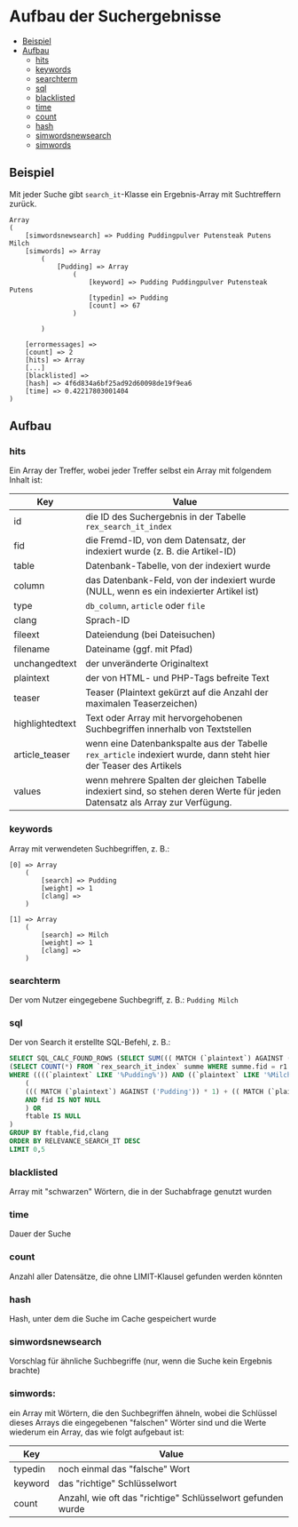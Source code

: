# Aufbau der Suchergebnisse

- [Beispiel](#beispiel)
- [Aufbau](#aufbau)
  - [hits](#hits)
  - [keywords](#keywords)
  - [searchterm](#searchterm)
  - [sql](#sql)
  - [blacklisted](#blacklisted)
  - [time](#time)
  - [count](#count)
  - [hash](#hash)
  - [simwordsnewsearch](#simwordsnewsearch)
  - [simwords](#simwords)

## Beispiel

Mit jeder Suche gibt `search_it`-Klasse ein Ergebnis-Array mit Suchtreffern zurück.

```text
Array
(
    [simwordsnewsearch] => Pudding Puddingpulver Putensteak Putens Milch
    [simwords] => Array
        (
            [Pudding] => Array
                (
                    [keyword] => Pudding Puddingpulver Putensteak Putens
                    [typedin] => Pudding
                    [count] => 67
                )

        )

    [errormessages] =>
    [count] => 2
    [hits] => Array
    [...]
    [blacklisted] =>
    [hash] => 4f6d834a6bf25ad92d60098de19f9ea6
    [time] => 0.42217803001404
)
```

## Aufbau


### hits

Ein Array der Treffer, wobei jeder Treffer selbst ein Array mit folgendem Inhalt ist:

Key | Value
------ | ------
id|die ID des Suchergebnis in der Tabelle `rex_search_it_index`
fid|die Fremd-ID, von dem Datensatz, der indexiert wurde (z. B. die Artikel-ID)
table|Datenbank-Tabelle, von der indexiert wurde
column|das Datenbank-Feld, von der indexiert wurde (NULL, wenn es ein indexierter Artikel ist)
type|`db_column`, `article` oder `file`
clang|Sprach-ID
fileext|Dateiendung (bei Dateisuchen)
filename|Dateiname (ggf. mit Pfad)
unchangedtext|der unveränderte Originaltext
plaintext|der von HTML- und PHP-Tags befreite Text
teaser|Teaser (Plaintext gekürzt auf die Anzahl der maximalen Teaserzeichen)
highlightedtext|Text oder Array mit hervorgehobenen Suchbegriffen innerhalb von Textstellen
article_teaser|wenn eine Datenbankspalte aus der Tabelle `rex_article` indexiert wurde, dann steht hier der Teaser des Artikels
values|wenn mehrere Spalten der gleichen Tabelle indexiert sind, so stehen deren Werte für jeden Datensatz als Array zur Verfügung.

### keywords

Array mit verwendeten Suchbegriffen, z. B.:

```text
[0] => Array
    (
        [search] => Pudding
        [weight] => 1
        [clang] =>
    )

[1] => Array
    (
        [search] => Milch
        [weight] => 1
        [clang] =>
    )
```

### searchterm

Der vom Nutzer eingegebene Suchbegriff, z. B.:  `Pudding Milch`

### sql

Der von Search it erstellte SQL-Befehl, z. B.:

```sql
SELECT SQL_CALC_FOUND_ROWS (SELECT SUM((( MATCH (`plaintext`) AGAINST ('Pudding')) * 1) + (( MATCH (`plaintext`) AGAINST ('Milch')) * 1) + 1) FROM `rex_search_it_index` summe WHERE summe.fid = r1.fid AND summe.ftable = r1.ftable) AS RELEVANCE_SEARCH_IT,
(SELECT COUNT(*) FROM `rex_search_it_index` summe WHERE summe.fid = r1.fid AND (summe.ftable IS NULL OR summe.ftable = r1.ftable) AND (summe.fcolumn IS NULL OR summe.fcolumn = r1.fcolumn) AND summe.texttype = r1.texttype) AS COUNT_SEARCH_IT, `id`,`fid`,`catid`,`ftable`,`fcolumn`,`texttype`,`clang`,`unchangedtext`,`plaintext`,`teaser`,`values`,`filename`,`fileext` FROM `rex_search_it_index` r1
WHERE ((((`plaintext` LIKE '%Pudding%')) AND ((`plaintext` LIKE '%Milch%')))) AND (
    (
    ((( MATCH (`plaintext`) AGAINST ('Pudding')) * 1) + (( MATCH (`plaintext`) AGAINST ('Milch')) * 1) + 1) = (SELECT MAX((( MATCH (`plaintext`) AGAINST ('Pudding')) * 1) + (( MATCH (`plaintext`) AGAINST ('Milch')) * 1) + 1) FROM `rex_search_it_index` r2 WHERE r1.ftable = r2.ftable AND r1.fid = r2.fid )
    AND fid IS NOT NULL
    ) OR
    ftable IS NULL
)
GROUP BY ftable,fid,clang
ORDER BY RELEVANCE_SEARCH_IT DESC
LIMIT 0,5
```

### blacklisted

Array mit "schwarzen" Wörtern, die in der Suchabfrage genutzt wurden

### time

Dauer der Suche

### count

Anzahl aller Datensätze, die ohne LIMIT-Klausel gefunden werden könnten

### hash

Hash, unter dem die Suche im Cache gespeichert wurde

### simwordsnewsearch

Vorschlag für ähnliche Suchbegriffe (nur, wenn die Suche kein Ergebnis brachte)

### simwords:

ein Array mit Wörtern, die den Suchbegriffen ähneln, wobei die Schlüssel dieses Arrays die eingegebenen "falschen" Wörter sind und die Werte wiederum ein Array, das wie folgt aufgebaut ist:

Key | Value
------ | ------
typedin|noch einmal das "falsche" Wort
keyword|das "richtige" Schlüsselwort
count|Anzahl, wie oft das "richtige" Schlüsselwort gefunden wurde